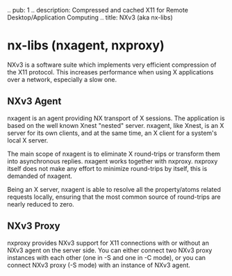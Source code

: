 .. pub: 1
.. description: Compressed and cached X11 for Remote Desktop/Application Computing
.. title: NXv3 (aka nx-libs)


# nx-libs (nxagent, nxproxy)

NXv3 is a software suite which implements very efficient
compression of the X11 protocol. This increases performance when
using X applications over a network, especially a slow one.

## NXv3 Agent ##

nxagent is an agent providing NX transport of X sessions. The application
is based on the well known Xnest "nested" server. nxagent, like Xnest,
is an X server for its own clients, and at the same time, an X client
for a system's local X server.

The main scope of nxagent is to eliminate X round-trips or transform
them into asynchronous replies. nxagent works together with nxproxy.
nxproxy itself does not make any effort to minimize round-trips
by itself, this is demanded of nxagent.

Being an X server, nxagent is able to resolve all the property/atoms related
requests locally, ensuring that the most common source of round-trips are
nearly reduced to zero.

## NXv3 Proxy

nxproxy provides NXv3 support for X11 connections with or without an NXv3
agent on the server side. You can either connect two NXv3 proxy instances
with each other (one in -S and one in -C mode), or you can connect NXv3
proxy (-S mode) with an instance of NXv3 agent.
